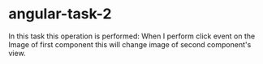 # angular-task-2
In this task this operation is performed: When I perform click event on the Image of first component this will change image of second component's view.   
